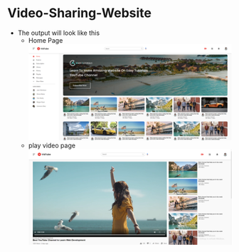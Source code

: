 # Video-Sharing-Website
- The output will look like this
  - Home Page
![home page](images/home-screenshot.png)
  - play video page
![Play Video](images/play-video-screenshot.png)
